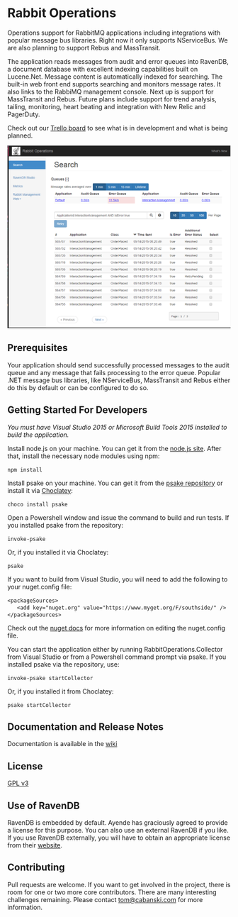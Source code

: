 # Rabbit Operations

Operations support for RabbitMQ applications including integrations with popular
message bus libraries.  Right now it only supports NServiceBus.  We are also planning to support Rebus and MassTransit.

The application reads messages from audit and error queues into
RavenDB, a document database with excellent indexing capabilities built
on Lucene.Net. Message content is automatically indexed for searching. The built-in web front end supports
searching and monitors message rates. It also links to the RabbiMQ management console. Next up is support for MassTransit and Rebus. Future plans include support for trend analysis, tailing, monitoring, heart beating and integration with New Relic and PagerDuty.

Check out our [Trello board](https://trello.com/b/m0ZLn5d7/rabbitoperations) to see what is in development and what is being planned.

![Screen](/docs/images/screenshot.png?raw=true "Screenshot")

## Prerequisites

Your application should send successfully processed messages to the audit queue and any message that fails processing to the error queue. Popular .NET message bus libraries, like NServiceBus, MassTransit and Rebus either do this by default or can be configured to do so.

## Getting Started For Developers

_You must have Visual Studio 2015 or Microsoft Build Tools 2015 installed to build the application._

Install node.js on your machine. You can get it from the [node.js site](http://nodejs.org).  After that, install the necessary node
modules using npm:

````
npm install
````

Install psake on your machine.  You can get it from the [psake repository](https://github.com/psake/psake) or install it via [Choclatey](https://chocolatey.org/packages/psake):

````
choco install psake
````

Open a Powershell window and issue the command to build and run tests.  If you installed psake from the repository:

````
invoke-psake
````

Or, if you installed it via Choclatey:

````
psake
````

If you want to build from Visual Studio, you will need to add the following to your nuget.config file:

````
<packageSources>
   <add key="nuget.org" value="https://www.myget.org/F/southside/" />
</packageSources>
````

Check out the [nuget docs](https://docs.nuget.org/consume/nuget-config-file) for more information on editing the nuget.config file.

You can start the application either by running RabbitOperations.Collector from Visual Studio or from a Powershell command prompt via psake.  If you installed psake via the repository, use:

````
invoke-psake startCollector
````
Or, if you installed it from Choclatey:

````
psake startCollector
````

## Documentation and Release Notes

Documentation is available in the [wiki](https://github.com/SouthsideSoftware/RabbitOperations/wiki)

## License

[GPL v3](http://www.gnu.org/licenses/gpl-3.0.txt)

## Use of RavenDB

RavenDB is embedded by default. Ayende has graciously agreed to provide a license for this purpose. You can also
use an external RavenDB if you like. If you use RavenDB externally, you will have to obtain an appropriate license
from their [website](http://www.ravendb.org).

## Contributing

Pull requests are welcome. If you want to get involved in the project,
there is room for one or two more core contributors. There are many interesting challenges remaining.
Please contact tom@cabanski.com for more information.
